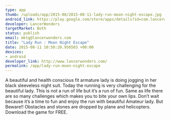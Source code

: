 ```yaml
--- 
type: app
thumb: /uploads/app/2015-08/2015-08-11-lady-run-moon-night-escape.jpg
android_link: https://play.google.com/store/apps/details?id=com.lancerwonders.ladyrun
developer: LancerWonders
targetMarket: Both
status: publish
email: mktg@lancerwonders.com
title: "Lady Run : Moon Night Escape"
date: 2015-08-11 10:50:20.956503 +00:00
devices: 
- android
developer_link: http://www.lancerwonders.com/
permalink: /app/lady-run-moon-night-escape
---
```


A beautiful and health conscious fit armature lady is doing jogging in her black sleeveless night suit. Today the running is very challenging for the beautiful lady.
This is not a run of life but it’s a run of fun. Same as life there are so many challenges which makes you to bite your own lips.
Don’t wait because it’s a time to fun and enjoy the run with beautiful Amateur lady.
But Beware!! Obstacles and stones are dropped by plane and helicopters.
Download the game for FREE.

